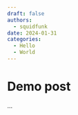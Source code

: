 ```yaml
---
draft: false
authors:
  - squidfunk
date: 2024-01-31 
categories:
  - Hello
  - World
---
```


# Demo post
...